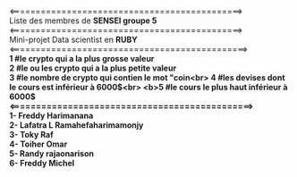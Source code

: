 <=============================================><br>
Liste des membres de <b>SENSEI groupe 5</b><br>
<=============================================><br>
Mini-projet Data scientist en <b>RUBY</b><br>
<==============================================><br>
<b>1 #le crypto qui a la plus grosse valeur<br>
<b>2 #le ou les crypto qui a la plus petite valeur<br>
<b>3 #le nombre de crypto qui contien le mot \"coin\<br>
<b>4 #les devises dont le cours est inférieur à 6000$<br>
<b>5 #le cours le plus haut inférieur à 6000$<br>
<==============================================><br>
1- Freddy Harimanana <br>
2- Lafatra L Ramahefaharimamonjy<br>
3- Toky Raf<br>
4- Toiher Omar<br>
5- Randy rajaonarison<br>
6- Freddy Michel<br>

